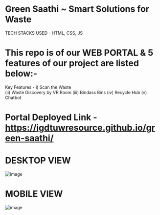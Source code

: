 # Green Saathi ~ Smart Solutions for Waste
TECH STACKS USED - HTML, CSS, JS
# This repo is of our WEB PORTAL & 5 features of our project are listed below:-
Key Features - 
i) Scan the Waste  
(ii) Waste Discovery by VR Room 
(iii) Bindass Bins 
(iv) Recycle Hub
(v) Chatbot
# Portal Deployed Link - https://igdtuwresource.github.io/green-saathi/

# DESKTOP VIEW
![image](https://github.com/user-attachments/assets/dd3126ba-8d29-47b6-8198-25e7a9dd0269)


# MOBILE VIEW
![image](https://github.com/user-attachments/assets/26632629-32c3-4a3b-9228-85a1781ced04)






